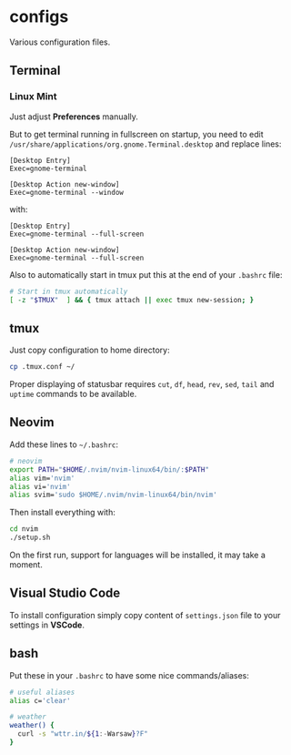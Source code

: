 # configs
Various configuration files.

## Terminal
### Linux Mint
Just adjust __Preferences__ manually.

But to get terminal running in fullscreen on startup, you need to edit `/usr/share/applications/org.gnome.Terminal.desktop` and replace lines:
```
[Desktop Entry]
Exec=gnome-terminal

[Desktop Action new-window]
Exec=gnome-terminal --window
```
with:
```
[Desktop Entry]
Exec=gnome-terminal --full-screen

[Desktop Action new-window]
Exec=gnome-terminal --full-screen
```

Also to automatically start in tmux put this at the end of your `.bashrc` file:
```bash
# Start in tmux automatically
[ -z "$TMUX"  ] && { tmux attach || exec tmux new-session; }
```

## tmux
Just copy configuration to home directory:
```bash
cp .tmux.conf ~/
```
Proper displaying of statusbar requires `cut`, `df`, `head`, `rev`, `sed`, `tail` and `uptime` commands to be available.

## Neovim
Add these lines to `~/.bashrc`:
```bash
# neovim
export PATH="$HOME/.nvim/nvim-linux64/bin/:$PATH"
alias vim='nvim'
alias vi='nvim'
alias svim='sudo $HOME/.nvim/nvim-linux64/bin/nvim'
```
Then install everything with:
```bash
cd nvim
./setup.sh
```
On the first run, support for languages will be installed, it may take a moment.

## Visual Studio Code
To install configuration simply copy content of `settings.json` file to your settings in __VSCode__.

## bash
Put these in your `.bashrc` to have some nice commands/aliases:
```bash
# useful aliases
alias c='clear'

# weather
weather() {
  curl -s "wttr.in/${1:-Warsaw}?F"
}
```
